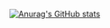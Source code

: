 [![Anurag's GitHub stats](https://github-readme-stats.vercel.app/api?username=trickygo&show_icons=true&include_all_commits=true&theme=buefy&hide_border=true)](https://github.com/anuraghazra/github-readme-stats)
